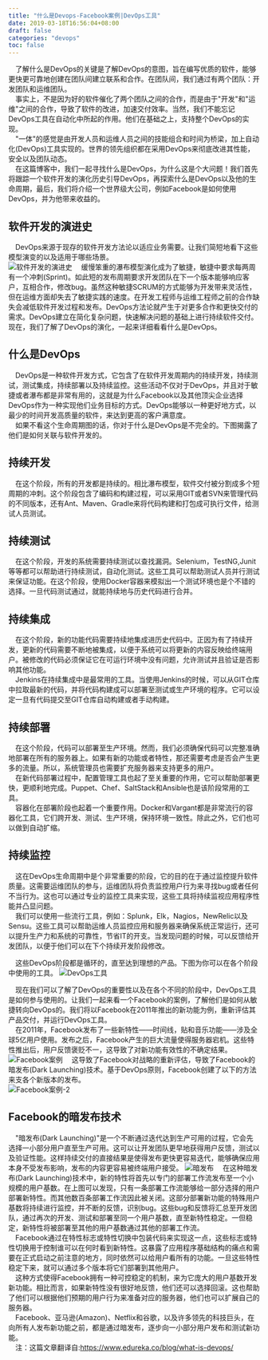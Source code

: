 ```yaml
---
title: "什么是Devops-Facebook案例|DevOps工具"
date: 2019-03-18T16:56:04+08:00
draft: false
categories: "devops"
toc: false
---
```

&emsp;了解什么是DevOps的关键是了解DevOps的意图，旨在编写优质的软件，能够更快更可靠地创建在团队间建立联系和合作。在团队间，我们通过有两个团队：开发团队和运维团队。   
&emsp;事实上，不是因为好的软件催化了两个团队之间的合作，而是由于"开发"和"运维"之间的合作，导致了软件的改进，加速交付效率。当然，我们不能忘记DevOps工具在自动化中所起的作用。他们在基础之上，支持整个DevOps的实现。  
&emsp;"一体"的感觉是由开发人员和运维人员之间的技能组合和时间为桥梁，加上自动化(DevOps)工具实现的。世界的领先组织都在采用DevOps来彻底改进其性能，安全以及团队动态。  
&emsp;在这篇博客中，我们一起寻找什么是DevOps，为什么这是个大问题！我们首先将跟踪一个软件开发的演化历史引导DevOps，再探索什么是DevOps以及他的生命周期，最后，我们将介绍一个世界级大公司，例如Facebook是如何使用DevOps，并为他带来收益的。

## 软件开发的演进史
&emsp;DevOps来源于现存的软件开发方法论以适应业务需要。让我们简短地看下这些模型演变的以及适用于哪些场景。  
 ![软件开发的演进史](../images/devops/Evolution-of-Software-Development.jpg)
&emsp;缓慢笨重的瀑布模型演化成为了敏捷，敏捷中要求每两周有一个冲刺(Sprint)。如此短的发布周期要求开发团队在下一个版本能够响应客户，互相合作，修改bug。虽然这种敏捷SCRUM的方式能够为开发带来灵活性，但在运维方面却失去了敏捷实践的速度。在开发工程师与运维工程师之前的合作缺失会减低软件开发过程和发布。DevOps方法论就产生于对更多合作和更快交付的需求。DevOps建立在简化复杂问题，快速解决问题的基础上进行持续软件交付。现在，我们了解了DevOps的演化，一起来详细看看什么是DevOps。

## 什么是DevOps

&emsp;DevOps是一种软件开发方式，它包含了在软件开发周期内的持续开发，持续测试，测试集成，持续部署以及持续监控。这些活动不仅对于DevOps，并且对于敏捷或者瀑布都是非常有用的，这就是为什么Facebook以及其他顶尖企业选择DevOps作为一种实现他们业务目标的方式。DevOps能够以一种更好地方式，以最少的时间开发高质量的软件，来达到更高的客户满意度。  
&emsp;如果不看这个生命周期图的话，你对于什么是DevOps是不完全的。下图揭露了他们是如何关联与软件开发的。

## 持续开发
&emsp;在这个阶段，所有的开发都是持续的。相比瀑布模型，软件交付被分割成多个短周期的冲刺。这个阶段包含了编码和构建过程，可以采用GIT或者SVN来管理代码的不同版本，还有Ant、Maven、Gradle来将代码构建和打包成可执行文件，给测试人员测试。

## 持续测试
&emsp;在这个阶段，开发的系统需要持续测试以查找漏洞。Selenium，TestNG,Junit等等都可以帮助进行持续测试，自动化测试。这些工具可以帮助测试人员并行测试来保证功能。在这个阶段，使用Docker容器来模拟出一个测试环境也是个不错的选择。一旦代码测试通过，就能持续地与历史代码进行合并。

## 持续集成
&emsp;在这个阶段，新的功能代码需要持续地集成进历史代码中。正因为有了持续开发，更新的代码需要不断地被集成，以便于系统可以将更新的内容反映给终端用户。被修改的代码必须保证它在可运行环境中没有问题，允许测试并且验证是否影响其他功能。  
&emsp;Jenkins在持续集成中是最常用的工具。当使用Jenkins的时候，可以从GIT仓库中拉取最新的代码，并将代码构建成可以部署至测试或生产环境的程序。它可以设定一旦有代码提交至GIT仓库自动构建或者手动构建。  

## 持续部署
&emsp;在这个阶段，代码可以部署至生产环境。然而，我们必须确保代码可以完整准确地部署在所有的服务器上。如果有新的功能或者特性，那还需要考虑是否会产生更多的流量。所以，系统管理员也需要扩充服务器来支持更多的用户。  
&emsp;在新代码部署过程中，配置管理工具也起了至关重要的作用，它可以帮助部署更快，更顺利地完成。Puppet、Chef、SaltStack和Ansible也是该阶段常用的工具。  
&emsp;容器化在部署阶段也起着一个重要作用。Docker和Vargant都是非常流行的容器化工具，它们跨开发、测试、生产环境，保持环境一致性。除此之外，它们也可以做到自动扩缩。

## 持续监控
&emsp;这在DevOps生命周期中是个非常重要的阶段，它的目的在于通过监控提升软件质量。这需要运维团队的参与，运维团队将负责监控用户行为来寻找bug或者任何不当行为。这也可以通过专业的监控工具来实现，这些工具将持续监视应用程序性能并凸显问题。  
&emsp;我们可以使用一些流行工具，例如：Splunk，Elk，Nagios，NewRelic以及Sensu。这些工具可以帮助运维人员监控应用和服务器来确保系统正常运行，还可以提升生产力和系统的可靠性，节省IT的开支。当发现问题的时候，可以反馈给开发团队，以便于他们可以在下个持续开发阶段修改。  


&emsp;这些DevOps阶段都是循环的，直至达到理想的产品。下图为你可以在各个阶段中使用的工具。
 ![DevOps工具](../images/devops/devops-tools.png)
 
&emsp;现在我们可以了解了DevOps的重要性以及在各个不同的阶段中，DevOps工具是如何参与使用的。让我们一起来看一个Facebook的案例，了解他们是如何从敏捷转向DevOps的。我们将以Facebook在2011年推出的新功能为例，重新评估其产品交付，并运行DevOps工具。  
&emsp;在2011年，Facebook发布了一些新特性——时间线，贴和音乐功能——涉及全球5亿用户使用。发布之后，Facebook产生的巨大流量使得服务器宕机。这些特性推出后，用户反馈褒贬不一，这导致了对新功能有效性的不确定结果。
 ![Facebook案例](../images/devops/3-Facebook-case-study.png)
&emsp;这导致了Facebook对战略的重新评估，导致了Facebook的暗发布(Dark Launching)技术。基于DevOps原则，Facebook创建了以下的方法来支各个新版本的发布。  
 ![Facebook案例-2](../images/devops/Facebook案例.jpg)
## Facebook的暗发布技术
&emsp;"暗发布(Dark Launching)"是一个不断通过迭代达到生产可用的过程，它会先选择一小部分用户直至生产可用。这可以让开发团队更早地获得用户反馈，测试以及验证性能。这样持续交付的直接结果是使得发布更快更容易迭代，能够确保应用本身不受发布影响，发布的内容更容易被终端用户接受。
 ![暗发布](../images/devops/4-FB-Dark-Launching-final.png)
&emsp;在这种暗发布(Dark Launching)技术中，新的特性将首先以专门的部署工作流发布至一个小规模的用户基数。在上图可以发现，只有一条部署工作流能够给一部分选择的用户部署新特性。而其他数百条部署工作流因此被关闭。这部分部署新功能的特殊用户基数将持续进行监控，并不断的反馈，识别bug。这些bug和反馈将汇总至开发团队，通过再次的开发、测试和部署至同一个用户基数，直至新特性稳定。一但稳定，新特性将被部署至其他的用户基数通过其他的部署工作流。  
&emsp;Facebook通过在特性标志或特性切换中包装代码来实现这一点，这些标志或特性切换用于控制谁可以在何时看到新特性。这暴露了应用程序基础结构的痛点和需要在正式启动之前注意的地方，同时依然可以给用户看所有的功能。一旦这些特性稳定下来，就可以通过多个版本将它们部署到其他用户。  
&emsp;这种方式使得Facebook拥有一种可控稳定的机制，来为它庞大的用户基数开发新功能。相比而言，如果新特性没有很好地反馈，他们还可以选择回滚。这也帮助了他们可以根据他们预期的用户行为来准备对应的服务器，他们也可以扩展自己的服务器。  
&emsp;Facebook、亚马逊(Amazon)、Netflix和谷歌，以及许多领先的科技巨头，在向所有人发布新功能之前，都是通过暗发布，逐步向一小部分用户发布和测试新功能。  
&emsp;注：这篇文章翻译自:https://www.edureka.co/blog/what-is-devops/